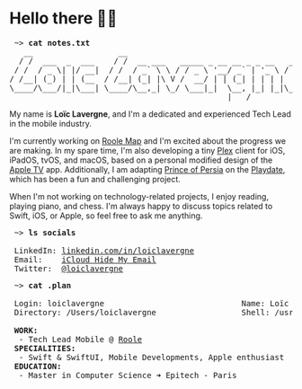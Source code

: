 # Hello there 👋🏻

<pre>
 ~> <strong>cat notes.txt</strong>
   __                  __                                      
  / /  ___  _  ___    / /  __ ___   _____ _ __ __ _ _ __   ___ 
 / /  / _ \| |/ __|  / /  / _` \ \ / / _ \ '__/ _` | '_ \ / _ \
/ /__| (_) | | (__  / /__| (_| |\ V /  __/ | | (_| | | | |  __/
\____/\___/|_|\___| \____/\__,_| \_/ \___|_|  \__, |_| |_|\___|
                                              |___/            
</pre>

My name is **Loïc Lavergne**, and I'm a dedicated and experienced Tech Lead in the mobile industry.
 
I'm currently working on [Roole Map](https://apps.apple.com/app/id1621923838) and I'm excited about the progress we are making. In my spare time, I'm also developing a tiny [Plex](https://plex.tv) client for iOS, iPadOS, tvOS, and macOS, based on a personal modified design of the [Apple TV](https://www.apple.com/apple-tv-app/) app. Additionally, I am adapting [Prince of Persia](https://github.com/jmechner/Prince-of-Persia-Apple-II) on the [Playdate](https://play.date), which has been a fun and challenging project.

When I'm not working on technology-related projects, I enjoy reading, playing piano, and chess. I'm always happy to discuss topics related to Swift, iOS, or Apple, so feel free to ask me anything.
 
<pre>
 ~> <strong>ls socials</strong>

 LinkedIn: <a href="https://linkedin.com/in/loiclavergne">linkedin.com/in/loiclavergne</a>
 Email:    <a href="mailto:twofold.wallow02@icloud.com">iCloud Hide My Email</a>
 Twitter:  <a href="https://twitter.com/loiclavergne">@loiclavergne</a>
</pre>

<pre>
 ~> <strong>cat .plan</strong>
 
 Login: loiclavergne                             Name: Loïc Lavergne
 Directory: /Users/loiclavergne                  Shell: /usr/bin/bash

 <strong>WORK:</strong>
  - Tech Lead Mobile @ <a href="https://www.roole.fr">Roole</a>
 <strong>SPECIALITIES:</strong>
  - Swift & SwiftUI, Mobile Developments, Apple enthusiast
 <strong>EDUCATION:</strong>
  - Master in Computer Science ➜ Epitech - Paris
</pre>
